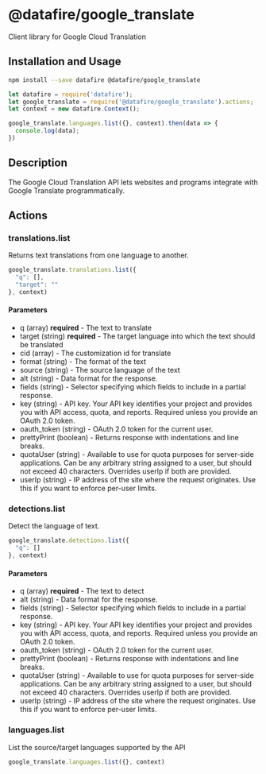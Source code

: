 # @datafire/google_translate

Client library for Google Cloud Translation

## Installation and Usage
```bash
npm install --save datafire @datafire/google_translate
```

```js
let datafire = require('datafire');
let google_translate = require('@datafire/google_translate').actions;
let context = new datafire.Context();

google_translate.languages.list({}, context).then(data => {
  console.log(data);
})
```

## Description
The Google Cloud Translation API lets websites and programs integrate with
    Google Translate programmatically.

## Actions
### translations.list
Returns text translations from one language to another.


```js
google_translate.translations.list({
  "q": [],
  "target": ""
}, context)
```

#### Parameters
* q (array) **required** - The text to translate
* target (string) **required** - The target language into which the text should be translated
* cid (array) - The customization id for translate
* format (string) - The format of the text
* source (string) - The source language of the text
* alt (string) - Data format for the response.
* fields (string) - Selector specifying which fields to include in a partial response.
* key (string) - API key. Your API key identifies your project and provides you with API access, quota, and reports. Required unless you provide an OAuth 2.0 token.
* oauth_token (string) - OAuth 2.0 token for the current user.
* prettyPrint (boolean) - Returns response with indentations and line breaks.
* quotaUser (string) - Available to use for quota purposes for server-side applications. Can be any arbitrary string assigned to a user, but should not exceed 40 characters. Overrides userIp if both are provided.
* userIp (string) - IP address of the site where the request originates. Use this if you want to enforce per-user limits.

### detections.list
Detect the language of text.


```js
google_translate.detections.list({
  "q": []
}, context)
```

#### Parameters
* q (array) **required** - The text to detect
* alt (string) - Data format for the response.
* fields (string) - Selector specifying which fields to include in a partial response.
* key (string) - API key. Your API key identifies your project and provides you with API access, quota, and reports. Required unless you provide an OAuth 2.0 token.
* oauth_token (string) - OAuth 2.0 token for the current user.
* prettyPrint (boolean) - Returns response with indentations and line breaks.
* quotaUser (string) - Available to use for quota purposes for server-side applications. Can be any arbitrary string assigned to a user, but should not exceed 40 characters. Overrides userIp if both are provided.
* userIp (string) - IP address of the site where the request originates. Use this if you want to enforce per-user limits.

### languages.list
List the source/target languages supported by the API


```js
google_translate.languages.list({}, context)
```


